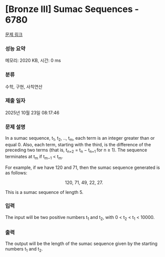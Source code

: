 # [Bronze III] Sumac Sequences - 6780 

[문제 링크](https://www.acmicpc.net/problem/6780) 

### 성능 요약

메모리: 2020 KB, 시간: 0 ms

### 분류

수학, 구현, 사칙연산

### 제출 일자

2025년 10월 23일 08:17:46

### 문제 설명

<p>In a sumac sequence, t<sub>1</sub>, t<sub>2</sub>, .., t<sub>m</sub>, each term is an integer greater than or equal 0. Also, each term, starting with the third, is the difference of the preceding two terms (that is, t<sub>n+2</sub> = t<sub>n</sub> − t<sub>n+1 </sub>for n ≥ 1). The sequence terminates at t<sub>m</sub> if t<sub>m−1</sub> < t<sub>m</sub>.</p>

<p>For example, if we have 120 and 71, then the sumac sequence generated is as follows:</p>

<p style="text-align: center;">120, 71, 49, 22, 27.</p>

<p>This is a sumac sequence of length 5.</p>

### 입력 

 <p>The input will be two positive numbers t<sub>1</sub> and t<sub>2</sub>, with 0 < t<sub>2</sub> < t<sub>1</sub> < 10000.</p>

### 출력 

 <p>The output will be the length of the sumac sequence given by the starting numbers t<sub>1</sub> and t<sub>2</sub>.</p>

